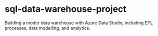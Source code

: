 # sql-data-warehouse-project

Building a moder data warehouse with Azure Data Studio, including ETL processes, data modelling, and analytics.
